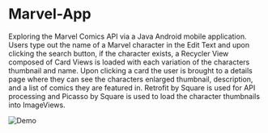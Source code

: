 # Marvel-App
Exploring the Marvel Comics API via a Java Android mobile application. Users type out the name of a Marvel character in the Edit Text and upon clicking the search button, if the character exists, a Recycler View composed of Card Views is loaded with each variation of the characters thumbnail and name. Upon clicking a card the user is brought to a details page where they can see the characters enlarged thumbnail, description, and a list of comics they are featured in. Retrofit by Square is used for API processing and Picasso by Square is used to load the character thumbnails into ImageViews.

![Demo](https://github.com/NicholasSamaroo/Marvel-App/tree/main/demo)
